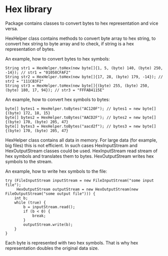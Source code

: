 Hex library
===========
Package contains classes to convert bytes to hex representation and vice versa.

HexHelper class contains methods to convert byte array to hex string, to convert hex string to byte array and to check, if string is a hex representation of bytes.

An example, how to convert bytes to hex symbols:
```
String str1 = HexHelper.toHex(new byte[]{1, 5, (byte) 140, (byte) 250, -14}); // str1 = "01058CFAF2"
String str2 = HexHelper.toHex(new byte[]{17, 28, (byte) 179, -14}); // str2 = "111CB3F2"
String str3 = HexHelper.toHex(new byte[]{(byte) 255, (byte) 250, (byte) 180, 17, 94}); // str3 = "FFFAB4115E"
```

An example, how to convert hex symbols to bytes:
```
byte[] bytes1 = HexHelper.toBytes("AC120F"); // bytes1 = new byte[]{(byte) 172, 18, 15}
byte[] bytes2 = HexHelper.toBytes("AACD2F"); // bytes2 = new byte[]{(byte) 170, (byte) 205, 47}
byte[] bytes3 = HexHelper.toBytes("aacd2f"); // bytes3 = new byte[]{(byte) 170, (byte) 205, 47}
```

HexHelper class contains all data in memory.
For large data (for example, big files) this is not efficient.
In such cases HexInputStream and HexOutputStream classes could be used.
HexInputStream read stream of hex symbols and translates them to bytes.
HexOutputStream writes hex symbols to the stream.

An example, how to write hex symbols to the file:
```
try (FileInputStream inputStream = new FileInputStream("some input file");
     HexOutputStream outputStream = new HexOutputStream(new FileOutputStream("some output file"))) {
    int b;
    while (true) {
        b = inputStream.read();
        if (b < 0) {
            break;
        }
        outputStream.write(b);
    }
}
```

Each byte is represented with two hex symbols.
That is why hex representation doubles the original data size.
